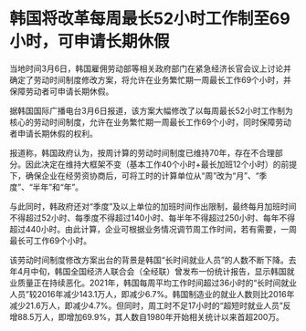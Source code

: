 # 韩国将改革每周最长52小时工作制至69小时，可申请长期休假

当地时间3月6日，韩国雇佣劳动部等相关政府部门在紧急经济长官会议上讨论并确定了劳动时间制度修改方案，将允许在业务繁忙期一周最长工作69个小时，并保障劳动者可申请长期休假。

据韩国国际广播电台3月6日报道，该方案大幅修改了以每周最长52小时工作制为核心的劳动时间制度，允许在业务繁忙期一周最长工作69个小时，同时保障劳动者申请长期休假的权利。

报道称，韩国政府认为，按周计算的劳动时间制度已维持70年，存在不合理部分。因此决定在维持大框架不变（基本工作40个小时+最长加班12个小时）的前提下，确保企业在经劳资协商后，可将工时的计算单位从“周”改为“月”、“季度”、“半年”和“年”。

与此同时，韩政府还对“季度”及以上单位的加班时间作出限制，最终每月加班时间不得超过52小时、每季度不得超过140小时、每半年不得超过250小时、每年不得超过440小时。由此计算，企业可根据业务情况调节周工作时间，若有需要，一周最长可工作69个小时。

该劳动时间制度修改方案出台的背景是韩国“长时间就业人员”的人数不断下降。去年4月中旬，韩国全国经济人联合会（全经联）曾发布一份统计报告，显示韩国就业质量正在持续恶化。2021年，韩国每周平均工作时间超过36小时的“长时间就业人员”较2016年减少143.1万人，即减少6.7%。韩国制造业的就业人数则比2016年减少21.6万人，即减少4.7%。但同时，周工时不足17小时的“超短时就业人员”反增88.5万人，即增加69.9%，其人数自1980年开始相关统计以来首超200万。

